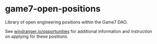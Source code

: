 # game7-open-positions
Library of open engineering positions within the Game7 DAO. 

See [windranger.io/opportunities](https://www.windranger.io/opportunities) for additional information and instruction on applying for these positions.
